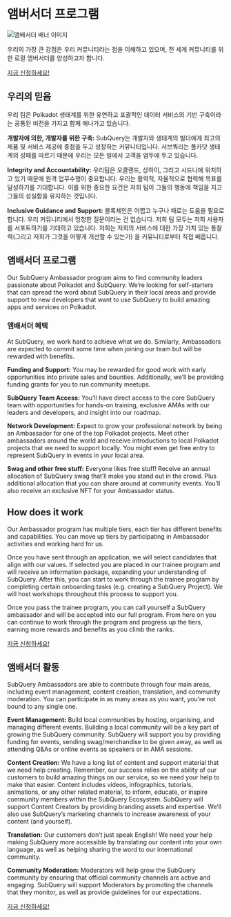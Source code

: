 # 앰버서더 프로그램

![앰배서더 배너 이미지](/assets/img/ambassador_banner.png)

우리의 가장 큰 강점은 우리 커뮤니티라는 점을 이해하고 있으며, 전 세계 커뮤니티를 위한 로컬 앰버서더를 양성하고자 합니다.

[지금 신청하세요!](https://forms.gle/GXBbJ6LDpNfM2v1X6)

## 우리의 믿음

우리 팀은 Polkadot 생태계를 위한 유연하고 포괄적인 데이터 서비스의 기반 구축이라는 공통된 비전을 가지고 함께 해나가고 있습니다.

**개발자에 의한, 개발자를 위한 구축:** SubQuery는 개발자와 생태계의 빌더에게 최고의 제품 및 서비스 제공에 중점을 두고 성장하는 커뮤니티입니다. 서브쿼리는 폴카닷 생태계의 성패를 따르기 때문에 우리는 모든 일에서 고객을 염두에 두고 있습니다.

**Integrity and Accountability:** 우리팀은 오클랜드, 상하이, 그리고 시드니에 위치하고 있기 때문에 원격 업무수행이 중요합니다. 우리는 활력적, 자율적으로 협력해 목표를 달성하기를 기대합니다. 이를 위한 중요한 요건은 저희 팀이 그들의 행동에 책임을 지고 그들의 성실함을 유지하는 것입니다.

**Inclusive Guidance and Support:** 블록체인은 어렵고 누구나 때로는 도움을 필요로 합니다. 우리 커뮤니티에서 멍청한 질문이라는 건 없습니다. 저희 팀 모두는 저희 사용자를 서포트하기를 기대하고 있습니다. 저희는 저희의 서비스에 대한 가장 가치 있는 통찰력(그리고 저희가 그것을 어떻게 개선할 수 있는가) 을 커뮤니티로부터 직접 배웁니다.

## 앰배서더 프로그램

Our SubQuery Ambassador program aims to find community leaders passionate about Polkadot and SubQuery. We’re looking for self-starters that can spread the word about SubQuery in their local areas and provide support to new developers that want to use SubQuery to build amazing apps and services on Polkadot.

### 앰배서더 혜택

At SubQuery, we work hard to achieve what we do. Similarly, Ambassadors are expected to commit some time when joining our team but will be rewarded with benefits.

**Funding and Support:** You may be rewarded for good work with early opportunities into private sales and bounties. Additionally, we’ll be providing funding grants for you to run community meetups.

**SubQuery Team Access:** You’ll have direct access to the core SubQuery team with opportunities for hands-on training, exclusive AMAs with our leaders and developers, and insight into our roadmap.

**Network Development:** Expect to grow your professional network by being an Ambassador for one of the top Polkadot projects. Meet other ambassadors around the world and receive introductions to local Polkadot projects that we need to support locally. You might even get free entry to represent SubQuery in events in your local area.

**Swag and other free stuff:** Everyone likes free stuff! Receive an annual allocation of SubQuery swag that’ll make you stand out in the crowd. Plus additional allocation that you can share around at community events. You’ll also receive an exclusive NFT for your Ambassador status.

## How does it work

Our Ambassador program has multiple tiers, each tier has different benefits and capabilities. You can move up tiers by participating in Ambassador activities and working hard for us.

Once you have sent through an application, we will select candidates that align with our values. If selected you are placed in our trainee program and will receive an information package, expanding your understanding of SubQuery. After this, you can start to work through the trainee program by completing certain onboarding tasks (e.g. creating a SubQuery Project). We will host workshops throughout this process to support you.

Once you pass the trainee program, you can call yourself a SubQuery ambassador and will be accepted into our full program. From here on you can continue to work through the program and progress up the tiers, earning more rewards and benefits as you climb the ranks.

[지금 신청하세요!](https://forms.gle/GXBbJ6LDpNfM2v1X6)

## 앰배서더 활동

SubQuery Ambassadors are able to contribute through four main areas, including event management, content creation, translation, and community moderation. You can participate in as many areas as you want, you’re not bound to any single one.

**Event Management:** Build local communities by hosting, organising, and managing different events. Building a local community will be a key part of growing the SubQuery community. SubQuery will support you by providing funding for events, sending swag/merchandise to be given away, as well as attending Q&As or online events as speakers or in AMA sessions.

**Content Creation:** We have a long list of content and support material that we need help creating. Remember, our success relies on the ability of our customers to build amazing things on our service, so we need your help to make that easier. Content includes videos, infographics, tutorials, animations, or any other related material, to inform, educate, or inspire community members within the SubQuery Ecosystem. SubQuery will support Content Creators by providing branding assets and expertise. We’ll also use SubQuery’s marketing channels to increase awareness of your content (and yourself).

**Translation:** Our customers don’t just speak English! We need your help making SubQuery more accessible by translating our content into your own language, as well as helping sharing the word to our international community.

**Community Moderation:** Moderators will help grow the SubQuery community by ensuring that official community channels are active and engaging. SubQuery will support Moderators by promoting the channels that they monitor, as well as provide guidelines for our expectations.

[지금 신청하세요!](https://forms.gle/GXBbJ6LDpNfM2v1X6)